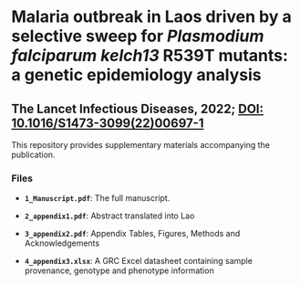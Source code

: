 # Malaria outbreak in Laos driven by a selective sweep for _Plasmodium falciparum kelch13_ R539T mutants: a genetic epidemiology analysis

## The Lancet Infectious Diseases, 2022; <a href="https://www.thelancet.com/journals/laninf/article/PIIS1473-3099(22)00697-1/fulltext" target="_blank">DOI: 10.1016/S1473-3099(22)00697-1</a>

This repository provides supplementary materials accompanying the publication.

### Files
- __`1_Manuscript.pdf`__: The full manuscript.
  
- __`2_appendix1.pdf`__: Abstract translated into Lao
  
- __`3_appendix2.pdf`__: Appendix Tables, Figures, Methods and Acknowledgements 
  
- __`4_appendix3.xlsx`__: A GRC Excel datasheet containing sample provenance, genotype and phenotype information
